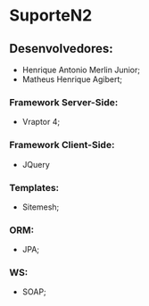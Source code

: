 # SuporteN2 

## Desenvolvedores:
  - Henrique Antonio Merlin Junior;
  - Matheus Henrique Agibert;
  
### Framework Server-Side:
- Vraptor 4;

### Framework Client-Side:
- JQuery

### Templates:
- Sitemesh;

### ORM:
- JPA;

### WS:
- SOAP;
